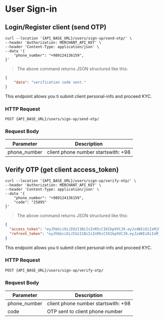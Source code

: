 # User Sign-in

## Login/Register client (send OTP)



```shell
curl --location '{API_BASE_URL}/users/sign-up/send-otp/' \
--header 'Authorization: MERCHANT_API_KEY' \
--header 'Content-Type: application/json' \
--data '{
    "phone_number": "+989124136159",
}'
```

> The above command returns JSON structured like this:

```json
{
    "data": "verification code sent."
}
```

This endpoint allows you ti submit client personal-info and proceed KYC.

### HTTP Request

`POST {API_BASE_URL}/users/sign-up/send-otp/`


### Request Body

Parameter | Description
--------- | -----------
phone_number | client phone number startswith: +98



## Verify OTP (get client access_token)


```shell
curl --location '{API_BASE_URL}/users/sign-up/verify-otp/' \
--header 'Authorization: MERCHANT_API_KEY' \
--header 'Content-Type: application/json' \
--data '{
    "phone_number": "+989124136159",
    "code": "25895"
}'
```

> The above command returns JSON structured like this:

```json
{
  "access_token": "eyJhbGciOiJIUzI1NiIsInR5cCI6IkpXVCJ9.eyJzdWIiOiIxMjM0NTY3ODkwIiwibmFtZSI6IkpvaG4gRG9lIiwiaWF0IjoxNTE2MjM5MDIyfQ.SdvlG5K6QK8IslONhwBbEK7l5QzYO09IEcGdFd7k8yQ",
  "refresh_token": "eyJhbGciOiJIUzI1NiIsInR5cCI6IkpXVCJ9.eyJzdWIiOiIxMjM0NTY3ODkwIiwibmFtZSI6IkpvaG4gRG9lIiwiaWF0IjoxNTE2MjM5MDIyfQ.SdvlG5K6QK8IslONhwBbEK7l5QzYO09IEcGdFd7k8yQ"
}
```

This endpoint allows you ti submit client personal-info and proceed KYC.

### HTTP Request

`POST {API_BASE_URL}/users/sign-up/verify-otp/`


### Request Body

Parameter | Description
--------- | -----------
phone_number | client phone number startswith: +98
code | OTP sent to client phone number

